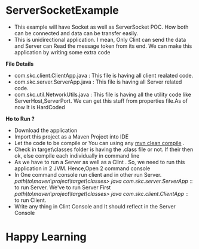 <h1>ServerSocketExample</h1>
<ul>
	<li> This example will have Socket as well as ServerSocket POC. How both can be connected and data can be transfer easily.</li>
	<li> This is unidirectional application. I mean, Only Clint can send the data and Server can Read the message token from its end.
		We can make this application by writing some extra code</li>
</ul>
<b>File Details</b>
<ul>
	<li> com.skc.client.ClientApp.java : This file is having all client realated code.</li>
	<li> com.skc.server.ServerApp.java : This file is having all Server related code. </li>
	<li> com.skc.util.NetworkUtils.java : This file is having all the utility code like ServerHost,ServerPort. We can get this stuff from properties file.As of now It is HardCoded</li>
</ul>
<b>Ho to Run ?</b>
<ul>
	<li> Download the application </li>
	<li> Import this project as a Maven Project into IDE</li>
	<li> Let the code to be compile or You can using any <u>mvn clean compile</u> . </li>
	<li> Check in target\classes folder is having the .class file or not. If their then ok, else compile each individually in command line</li>
	<li> As we have to run a Server as well as a Clint . So, we need to run this application in 2 JVM. Hence,Open 2 command console</li> 
	<li> In One command console run client and in other run Server.<br>
			<i>path\to\maven\project\target\classes> java com.skc.server.ServerApp</i> :: to run Server. We've to run Server First <br>
			<i>path\to\maven\project\target\classes> java com.skc.client.ClientApp</i> :: to run Client.</li>
	<li> Write any thing in Clint Console and It should reflect in the Server Console </li>
</ul>

<h1> Happy Learning <h1>